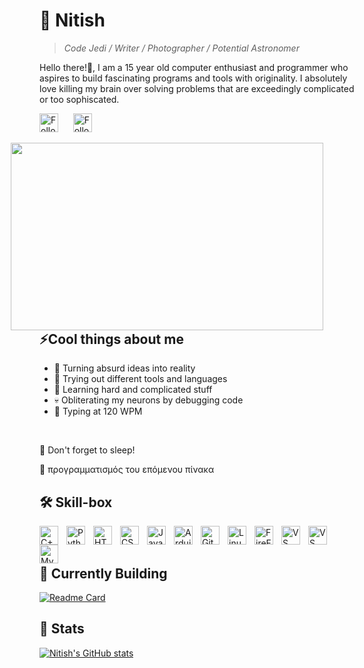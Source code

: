 <!-- Inspired by,
Forrest Knight (github.com/ForrestKnight)
Stanley Lim (github.com/Spiderpig86)
Jonah Lawrence (github.com/DenverCoder1)
-->
# 🔭 Nitish 

> *Code Jedi / Writer / Photographer / Potential Astronomer*

Hello there!👋, I am a 15 year old computer enthusiast and programmer who aspires to build fascinating programs and tools with originality. I absolutely love killing my brain over solving problems that are exceedingly complicated or too sophiscated. 

<!-- Icon source https://icons8.com/ -->
<a href="https://twitter.com/TParwells"><img width="30px" height="30px" alt="Follow on Twitter" title="Twitter" src="https://img.icons8.com/nolan/344/twitter.png"></a> &#8287;&#8287;&#8287;&#8287;&#8287;<a href="https://medium.com/TParwells"><img width="30px" height="30px" alt="Follow on Medium" title="Medium" src="https://img.icons8.com/color-glass/344/medium-logo.png"></a>

<img align="right" style="padding-right: 50px;" width="500px" height="300px" src="img/gif_brucealmighty.webp">

## ⚡Cool things about me

- 🚀 Turning absurd ideas into reality
- 📔 Trying out different tools and languages
- 🌱 Learning hard and complicated stuff
- 💀 Obliterating my neurons by debugging code
- 🥊 Typing at 120 WPM

<br/>

🎃 Don't forget to sleep!

👾 προγραμματισμός του επόμενου πίνακα

## 🛠️ Skill-box

<!-- Icon source https://devicon.dev/ -->
<img align="left" alt="C++" width="30px" style="padding-right:10px;" src="https://cdn.jsdelivr.net/gh/devicons/devicon/icons/cplusplus/cplusplus-line.svg" />
<img align="left" alt="Python" width="30px" style="padding-right:10px;" src="https://cdn.jsdelivr.net/gh/devicons/devicon/icons/python/python-plain.svg" />
<img align="left" alt="HTML" width="30px" style="padding-right:10px;" src="https://cdn.jsdelivr.net/gh/devicons/devicon/icons/html5/html5-plain.svg" />
<img align="left" alt="CSS" width="30px" style="padding-right:10px;" src="https://cdn.jsdelivr.net/gh/devicons/devicon/icons/css3/css3-plain.svg" />
<img align="left" alt="JavaScript" width="30px" style="padding-right:10px;" src="https://cdn.jsdelivr.net/gh/devicons/devicon/icons/javascript/javascript-plain.svg" />
<img align="left" alt="Arduino" width="30px" style="padding-right:10px;" src="https://cdn.jsdelivr.net/gh/devicons/devicon/icons/arduino/arduino-original.svg"/>
<img align="left" alt="Git" width="30px" style="padding-right:10px;" src="https://cdn.jsdelivr.net/gh/devicons/devicon/icons/git/git-original.svg" />
<img align="left" alt="Linux" width="30px" style="padding-right:10px;" src="https://cdn.jsdelivr.net/gh/devicons/devicon/icons/linux/linux-original.svg" />
<img align="left" alt="FireFox" width="30px" style="padding-right:10px;" src="https://cdn.jsdelivr.net/gh/devicons/devicon/icons/firefox/firefox-plain.svg"/>
<img align="left" alt="VS Studio" width="30px" style="padding-right:10px;" src="https://cdn.jsdelivr.net/gh/devicons/devicon/icons/visualstudio/visualstudio-plain.svg"/>
<img align="left" alt="VS Code" width="30px" style="padding-right:10px;" src="https://cdn.jsdelivr.net/gh/devicons/devicon/icons/vscode/vscode-original.svg"/>
<img align="left" alt="MySQL" width="30px" src="https://cdn.jsdelivr.net/gh/devicons/devicon/icons/mysql/mysql-original.svg"/><br />


<br/>

<!-- Cards https://github.com/anuraghazra/github-readme-stats -->
## 🌵 Currently Building

[![Readme Card](https://github-readme-stats.vercel.app/api/pin/?username=CodedGamer56&repo=Ardupoly&theme=github_dark)](https://github.com/AlphaHawkGaming/Ardupoly)

## 🗿 Stats

[![Nitish's GitHub stats](https://github-readme-stats.vercel.app/api?username=CodedGamer56&theme=algolia)](https://github.com/anuraghazra/github-readme-stats)
